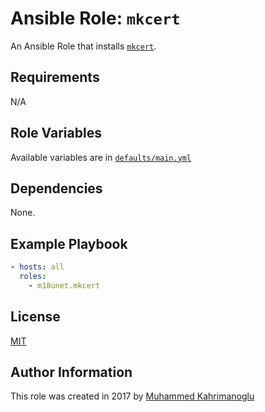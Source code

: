 # Ansible Role: `mkcert`

An Ansible Role that installs [`mkcert`](https://github.com/FiloSottile/mkcert).

## Requirements

N/A

## Role Variables

Available variables are in [`defaults/main.yml`](defaults/main.yml)

## Dependencies

None.

## Example Playbook

```yaml
- hosts: all
  roles:
    - m18unet.mkcert
```

## License

[MIT](LICENSE)

## Author Information

This role was created in 2017 by [Muhammed Kahrimanoglu](https://www.m18u.net)
